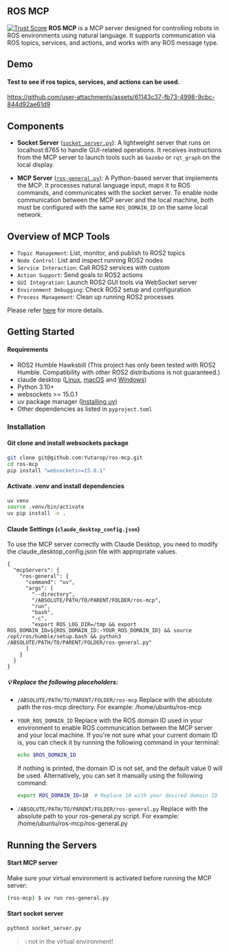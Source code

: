 ## ROS MCP
[![Trust Score](https://archestra.ai/mcp-catalog/api/badge/quality/Yutarop/ros-mcp)](https://archestra.ai/mcp-catalog/yutarop__ros-mcp)
**ROS MCP** is a MCP server designed for controlling robots in ROS environments using natural language. 
It supports communication via ROS topics, services, and actions, and works with any ROS message type.

## Demo
#### Test to see if ros topics, services, and actions can be used.
https://github.com/user-attachments/assets/61143c37-fb73-4998-9cbc-844d92ae61d9

## Components
- **Socket Server** ([`socket_server.py`](https://github.com/Yutarop/ros-mcp/blob/main/src/socket_server.py)): A lightweight server that runs on localhost:8765 to handle GUI-related operations. 
It receives instructions from the MCP server to launch tools such as `Gazebo` or `rqt_graph` on the local display.

- **MCP Server** ([`ros-general.py`](https://github.com/Yutarop/ros-mcp/blob/main/ros-general.py)): A Python-based server that implements the MCP.
It processes natural language input, maps it to ROS commands, and communicates with the socket server.
To enable node communication between the MCP server and the local machine, both must be configured with the same `ROS_DOMAIN_ID` on the same local network.

## Overview of MCP Tools
- `Topic Management`: List, monitor, and publish to ROS2 topics
- `Node Control`: List and inspect running ROS2 nodes
- `Service Interaction`: Call ROS2 services with custom
- `Action Support`: Send goals to ROS2 actions
- `GUI Integration`: Launch ROS2 GUI tools via WebSocket server
- `Environment Debugging`: Check ROS2 setup and configuration
- `Process Management`: Clean up running ROS2 processes

Please refer [here](https://github.com/Yutarop/ros-mcp/wiki/Available-Tools) for more details.

## Getting Started
#### Requirements
- ROS2 Humble Hawksbill (This project has only been tested with ROS2 Humble. Compatibility with other ROS2 distributions is not guaranteed.)
- claude desktop ([Linux](https://github.com/aaddrick/claude-desktop-debian), [macOS](https://claude.ai/download) and [Windows](https://claude.ai/download))
- Python 3.10+
- websockets >= 15.0.1
- uv package manager ([Installing uv](https://docs.astral.sh/uv/getting-started/installation/))
- Other dependencies as listed in `pyproject.toml`

### Installation
#### Git clone and install websockets package
```bash
git clone git@github.com:Yutarop/ros-mcp.git
cd ros-mcp
pip install "websockets>=15.0.1"
```

#### Activate .venv and install dependencies
```bash
uv venv
source .venv/bin/activate
uv pip install -e .
```

#### Claude Settings (`claude_desktop_config.json`)
To use the MCP server correctly with Claude Desktop, you need to modify the claude_desktop_config.json file with appropriate values.
```
{
  "mcpServers": {
    "ros-general": {
      "command": "uv",
      "args": [
        "--directory",
        "/ABSOLUTE/PATH/TO/PARENT/FOLDER/ros-mcp",
        "run",
        "bash",
        "-c",
        "export ROS_LOG_DIR=/tmp && export ROS_DOMAIN_ID=${ROS_DOMAIN_ID:-YOUR_ROS_DOMAIN_ID} && source /opt/ros/humble/setup.bash && python3 /ABSOLUTE/PATH/TO/PARENT/FOLDER/ros-general.py"
      ]
    }
  }
}
```
##### **💡 Replace the following placeholders:**
- `/ABSOLUTE/PATH/TO/PARENT/FOLDER/ros-mcp`
Replace with the absolute path the ros-mcp directory. 
For example: /home/ubuntu/ros-mcp

- `YOUR_ROS_DOMAIN_ID`
  Replace with the ROS domain ID used in your environment to enable ROS communication between the MCP server and your local machine. If you're not sure what your current domain ID is, you can check it by running the following command in your terminal:
  ```bash
  echo $ROS_DOMAIN_ID
  ```
  If nothing is printed, the domain ID is not set, and the default value 0 will be used.
  Alternatively, you can set it manually using the following command:
  ```bash
  export ROS_DOMAIN_ID=10  # Replace 10 with your desired domain ID
  ```
- `/ABSOLUTE/PATH/TO/PARENT/FOLDER/ros-general.py`
Replace with the absolute path to your ros-general.py script.
For example: /home/ubuntu/ros-mcp/ros-general.py

## Running the Servers
#### Start MCP server
Make sure your virtual environment is activated before running the MCP server:
```bash
(ros-mcp) $ uv run ros-general.py
```
#### Start socket server
```bash
python3 socket_server.py
```
 > 💡not in the virtual environment!

